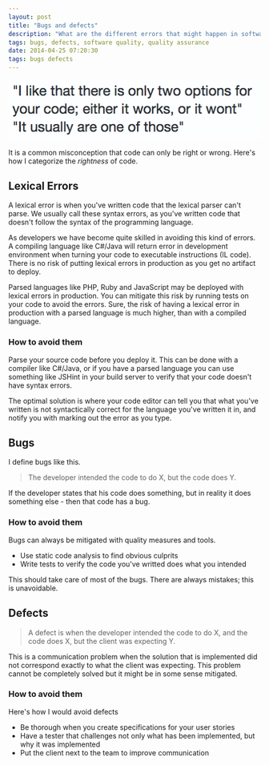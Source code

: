 ```yaml
---
layout: post
title: "Bugs and defects"
description: "What are the different errors that might happen in software development"
tags: bugs, defects, software quality, quality assurance
date: 2014-04-25 07:20:30
tags: bugs defects
---
```


![I like that there is only two options for your code; either it works or it wont. it usually are one of those](/assets/posts/2014-04-25-bugs-and-defects/bugs_and_defects.png)

It is a common misconception that code can only be right or wrong. Here's how I categorize the _rightness_ of code.

Lexical Errors
--------------
A lexical error is when you've written code that the lexical parser can't parse. We usually call these syntax errors, as you've written code that doesn't follow the syntax of the programming language.

As developers we have become quite skilled in avoiding this kind of errors. A compiling language like C#/Java will return error in development environment when turning your code to executable instructions (IL code). There is no risk of putting lexical errors in production as you get no artifact to deploy.

Parsed languages like PHP, Ruby and JavaScript may be deployed with lexical errors in production. You can mitigate this risk by running tests on your code to avoid the errors. Sure, the risk of having a lexical error in production with a parsed language is much higher, than with a compiled language.

### How to avoid them
Parse your source code before you deploy it. This can be done with a compiler like C#/Java, or if you have a parsed language you can use something like JSHint in your build server to verify that your code doesn't have syntax errors.

The optimal solution is where your code editor can tell you that what you've written is not syntactically correct for the language you've written it in, and notify you with marking out the error as you type.

Bugs
----
I define bugs like this.

> The developer intended the code to do X, but the code does Y.

If the developer states that his code does something, but in reality it does something else - then that code has a bug.

### How to avoid them
Bugs can always be mitigated with quality measures and tools.

* Use static code analysis to find obvious culprits
* Write tests to verify the code you've writted does what you intended

This should take care of most of the bugs. There are always mistakes; this is unavoidable.

Defects
-------
> A defect is when the developer intended the code to do X, and the code does X, but the client was expecting Y.

This is a communication problem when the solution that is implemented did not correspond exactly to what the client was expecting. This problem cannot be completely solved but it might be in some sense mitigated.

### How to avoid them
Here's how I would avoid defects

* Be thorough when you create specifications for your user stories
* Have a tester that challenges not only what has been implemented, but why it was implemented
* Put the client next to the team to improve communication
